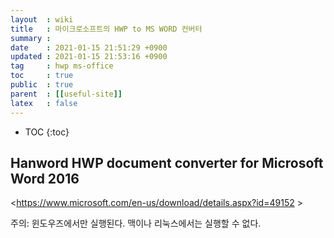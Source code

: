```yaml
---
layout  : wiki
title   : 마이크로소프트의 HWP to MS WORD 컨버터
summary : 
date    : 2021-01-15 21:51:29 +0900
updated : 2021-01-15 21:53:16 +0900
tag     : hwp ms-office
toc     : true
public  : true
parent  : [[useful-site]]
latex   : false
---
```

* TOC
{:toc}

## Hanword HWP document converter for Microsoft Word 2016

<https://www.microsoft.com/en-us/download/details.aspx?id=49152 >

주의: 윈도우즈에서만 실행된다. 맥이나 리눅스에서는 실행할 수 없다.

